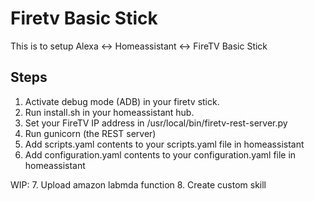 # Firetv Basic Stick
This is to setup Alexa <-> Homeassistant <-> FireTV Basic Stick 

## Steps

1. Activate debug mode (ADB) in your firetv stick.
2. Run install.sh in your homeassistant hub.
3. Set your FireTV IP address in /usr/local/bin/firetv-rest-server.py
4. Run gunicorn (the REST server)
5. Add scripts.yaml contents to your scripts.yaml file in homeassistant
6. Add configuration.yaml contents to your configuration.yaml file in homeassistant

WIP:
7. Upload amazon labmda function
8. Create custom skill

